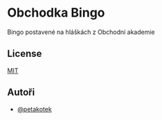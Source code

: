
# Obchodka Bingo

Bingo postavené na hláškách z Obchodní akademie




## License

[MIT](https://choosealicense.com/licenses/mit/)


## Autoři

- [@petakotek](https://www.github.com/petakotek)

